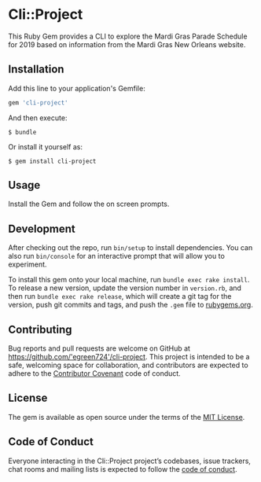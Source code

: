 # Cli::Project

This Ruby Gem provides a CLI to explore the Mardi Gras Parade Schedule for 2019 based on information from the Mardi Gras New Orleans website. 

## Installation

Add this line to your application's Gemfile:

```ruby
gem 'cli-project'
```

And then execute:

    $ bundle

Or install it yourself as:

    $ gem install cli-project

## Usage

Install the Gem and follow the on screen prompts. 

## Development

After checking out the repo, run `bin/setup` to install dependencies. You can also run `bin/console` for an interactive prompt that will allow you to experiment.

To install this gem onto your local machine, run `bundle exec rake install`. To release a new version, update the version number in `version.rb`, and then run `bundle exec rake release`, which will create a git tag for the version, push git commits and tags, and push the `.gem` file to [rubygems.org](https://rubygems.org).

## Contributing

Bug reports and pull requests are welcome on GitHub at https://github.com/'egreen724'/cli-project. This project is intended to be a safe, welcoming space for collaboration, and contributors are expected to adhere to the [Contributor Covenant](http://contributor-covenant.org) code of conduct.

## License

The gem is available as open source under the terms of the [MIT License](https://opensource.org/licenses/MIT).

## Code of Conduct

Everyone interacting in the Cli::Project project’s codebases, issue trackers, chat rooms and mailing lists is expected to follow the [code of conduct](https://github.com/'egreen724'/cli-project/blob/master/CODE_OF_CONDUCT.md).
